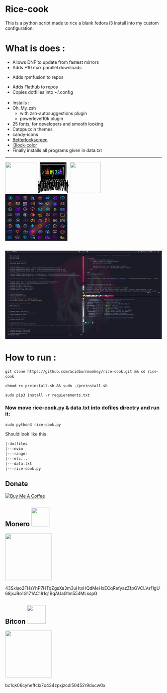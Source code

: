 # Rice-cook
This is a python script made to rice a blank fedora i3 install into my custom configuration.

# What is does :

*  Allows DNF to update from fastest mirrors
 * Adds +10  max parallel downloads
+ Adds rpmfusion  to repos
* Adds Flathub to repos
* Copies dotfliles into ~/.config 
</br> </br>
* Installs :
*  Oh_My_zsh
	* with zsh-autosuggestions plugin
	* powerlevel10k plugin
*  25 fonts, for developers and smooth looking
*  Catppuccin themes
* candy-icons
*  [Betterlockscreen](https://github.com/betterlockscreen/betterlockscreen)
* [i3lock-color](https://github.com/Raymo111/i3lock-color)
* Finally installs all programs given in data.txt
 
________________________________________________________________________________


<a href="https://github.com/catppuccin/catppuccin"><img src="https://raw.githubusercontent.com/catppuccin/catppuccin/main/assets/logos/exports/1544x1544_circle.png"  height="100" width="100"></a>
<a href="https://ohmyz.sh/"><img src="./images/ohmyzsh.png"  height="100" width="100"></a>
<a href="https://flathub.org/"><img src="https://www.vectorlogo.zone/logos/flathub/flathub-icon.svg"  height="100" width="100"></a>
<a href="https://github.com/EliverLara/candy-icons"><img src="./images/icons.png"  height="150" width="200"></a>

##
![](images/a.png)

# How to run :
```
git clone https://github.com/acidburnmonkey/rice-cook.git && cd rice-cook

```
```
chmod +x preinstall.sh && sudo ./preinstall.sh
```
```
sudo pip3 install -r requierements.txt
```
### Now move rice-cook.py & data.txt into dofiles directry and run it:
```
sudo python3 rice-cook.py
```
Should look like this .
```
|-dotfiles
|---nvim
|---ranger
|---etc...
|---data.txt
|---rice-cook.py
```

## Donate
<a href="https://www.buymeacoffee.com/acidburn" target="_blank"><img src="https://cdn.buymeacoffee.com/buttons/default-orange.png" alt="Buy Me A Coffee" height="41" width="174"></a>

## Monero <img src="https://www.getmonero.org/press-kit/symbols/monero-symbol-1280.png" width="60" height="60">
<img src="https://lh3.googleusercontent.com/pw/AJFCJaXk5yBCwXdQRjlyJfkain1Y_VNRaQLrBOzpd-TGANvD6uetoA134EINH1czVS-RpkwnFn2DspjRivfV2kPuTsN5f1NzJjyoT6rl7hhCfIJI7HyUnclACO24NKyyEES5Uly6lmvfig7G3vTH0Sx3Djw=w240-h240-s-no?authuser=0" width="150" height="150">

43Sxiso2FHsYhP7HTqZgsXa3m3uHtxHQdMeHxECqRefyazZfpGVCLVsf1gU68jxJBo1G171AC181q1BqAUaG1m554MLsspG


## Bitcon <img src="https://upload.wikimedia.org/wikipedia/commons/4/46/Bitcoin.svg" width="60" height="60">
<img src="https://lh3.googleusercontent.com/pw/AJFCJaVUsxqiheJBMWH1azt3kO00SdVw-hnJ8brWx1RNf-JozK_yy2-ZXwLpCEDeKePfp78I5Ca63I3A0TWujiMqydrdygMsmujaOvNp-OqZUwafXyleDKbD-enEg75WweataJivtVJmCenNvuIpBzq51mc=w352-h355-s-no?authuser=0" width="150" height="150">

bc1qk06cyheffclx7x434zpxjzcdl50452r9ducw0x
